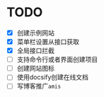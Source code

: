 # TODO
- [x] 创建示例网站
- [x] 菜单栏设置从接口获取
- [x] 全局接口拦截
- [ ] 支持命令行或者界面创建项目
- [ ] 创建网站图标
- [ ] 使用docsify创建在线文档
- [ ] 写博客推广`amis`